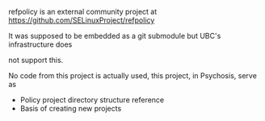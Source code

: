 refpolicy is an external community project at
https://github.com/SELinuxProject/refpolicy

It was supposed to be embedded as a git submodule but UBC's infrastructure does

not support this.


No code from this project is actually used, this project, in Psychosis, serve as

- Policy project directory structure reference
- Basis of creating new projects
